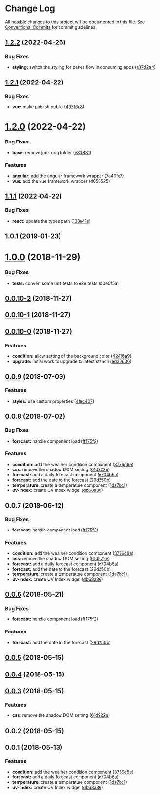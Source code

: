 # Change Log

All notable changes to this project will be documented in this file.
See [Conventional Commits](https://conventionalcommits.org) for commit guidelines.

## [1.2.2](https://github.com/ionic-enterprise/cs-demo-weather-widgets/compare/v1.2.1...v1.2.2) (2022-04-26)

### Bug Fixes

- **styling:** switch the styling for better flow in consuming apps ([e37d2a4](https://github.com/ionic-enterprise/cs-demo-weather-widgets/commit/e37d2a4ebed361247879d1c5900a093c995262c7))

## [1.2.1](https://github.com/ionic-enterprise/cs-demo-weather-widgets/compare/v1.2.0...v1.2.1) (2022-04-22)

### Bug Fixes

- **vue:** make publish public ([49716e8](https://github.com/ionic-enterprise/cs-demo-weather-widgets/commit/49716e859ecfba8bba463184a75f45720ba34e2d))

# [1.2.0](https://github.com/ionic-enterprise/cs-demo-weather-widgets/compare/v1.1.1...v1.2.0) (2022-04-22)

### Bug Fixes

- **base:** remove junk orig folder ([e8ff881](https://github.com/ionic-enterprise/cs-demo-weather-widgets/commit/e8ff88190506928abce23ac8dedd930c5ef52f19))

### Features

- **angular:** add the angular framework wrapper ([7a40fe7](https://github.com/ionic-enterprise/cs-demo-weather-widgets/commit/7a40fe73b84eab1549cef2071ecdc78609b9ded1))
- **vue:** add the vue framework wrapper ([d058525](https://github.com/ionic-enterprise/cs-demo-weather-widgets/commit/d05852507be466dfb4829a183742aecc56d54992))

## [1.1.1](https://github.com/ionic-enterprise/cs-demo-weather-widgets/compare/v1.1.0...v1.1.1) (2022-04-22)

### Bug Fixes

- **react:** update the types path ([133a41e](https://github.com/ionic-enterprise/cs-demo-weather-widgets/commit/133a41eb513a8548bae7d81bbe37574beb1138a5))

<a name="1.0.1"></a>

## 1.0.1 (2019-01-23)

<a name="1.0.0"></a>

# [1.0.0](https://github.com/kensodemann/csdemo-weather-widgets/compare/v0.0.10-2...v1.0.0) (2018-11-29)

### Bug Fixes

- **tests:** convert some unit tests to e2e tests ([d0e0f5a](https://github.com/kensodemann/csdemo-weather-widgets/commit/d0e0f5a))

<a name="0.0.10-2"></a>

## [0.0.10-2](https://github.com/kensodemann/csdemo-weather-widgets/compare/v0.0.10-1...v0.0.10-2) (2018-11-27)

<a name="0.0.10-1"></a>

## [0.0.10-1](https://github.com/kensodemann/csdemo-weather-widgets/compare/v0.0.10-0...v0.0.10-1) (2018-11-27)

<a name="0.0.10-0"></a>

## [0.0.10-0](https://github.com/kensodemann/csdemo-weather-widgets/compare/v0.0.9...v0.0.10-0) (2018-11-27)

### Features

- **condition:** allow setting of the background color ([42416a9](https://github.com/kensodemann/csdemo-weather-widgets/commit/42416a9))
- **upgrade:** initial work to upgrade to latest stencil ([ed30636](https://github.com/kensodemann/csdemo-weather-widgets/commit/ed30636))

<a name="0.0.9"></a>

## [0.0.9](https://github.com/kensodemann/csdemo-weather-widgets/compare/v0.0.8...v0.0.9) (2018-07-09)

### Features

- **styles:** use custom properties ([4fec407](https://github.com/kensodemann/csdemo-weather-widgets/commit/4fec407))

<a name="0.0.8"></a>

## 0.0.8 (2018-07-02)

### Bug Fixes

- **forecast:** handle component load ([ff175f2](https://github.com/kensodemann/csdemo-weather-widgets/commit/ff175f2))

### Features

- **condition:** add the weather condition component ([3736c8e](https://github.com/kensodemann/csdemo-weather-widgets/commit/3736c8e))
- **css:** remove the shadow DOM setting ([61d922e](https://github.com/kensodemann/csdemo-weather-widgets/commit/61d922e))
- **forecast:** add a daily forecast component ([e704b6a](https://github.com/kensodemann/csdemo-weather-widgets/commit/e704b6a))
- **forecast:** add the date to the forecast ([29d250b](https://github.com/kensodemann/csdemo-weather-widgets/commit/29d250b))
- **temperature:** create a temperature component ([1da7bc1](https://github.com/kensodemann/csdemo-weather-widgets/commit/1da7bc1))
- **uv-index:** create UV Index widget ([db68a86](https://github.com/kensodemann/csdemo-weather-widgets/commit/db68a86))

<a name="0.0.7"></a>

## 0.0.7 (2018-06-12)

### Bug Fixes

- **forecast:** handle component load ([ff175f2](https://github.com/kensodemann/csdemo-weather-widgets/commit/ff175f2))

### Features

- **condition:** add the weather condition component ([3736c8e](https://github.com/kensodemann/csdemo-weather-widgets/commit/3736c8e))
- **css:** remove the shadow DOM setting ([61d922e](https://github.com/kensodemann/csdemo-weather-widgets/commit/61d922e))
- **forecast:** add a daily forecast component ([e704b6a](https://github.com/kensodemann/csdemo-weather-widgets/commit/e704b6a))
- **forecast:** add the date to the forecast ([29d250b](https://github.com/kensodemann/csdemo-weather-widgets/commit/29d250b))
- **temperature:** create a temperature component ([1da7bc1](https://github.com/kensodemann/csdemo-weather-widgets/commit/1da7bc1))
- **uv-index:** create UV Index widget ([db68a86](https://github.com/kensodemann/csdemo-weather-widgets/commit/db68a86))

<a name="0.0.6"></a>

## [0.0.6](https://github.com/kensodemann/csdemo-weather-widgets/compare/v0.0.5...v0.0.6) (2018-05-21)

### Bug Fixes

- **forecast:** handle component load ([ff175f2](https://github.com/kensodemann/csdemo-weather-widgets/commit/ff175f2))

### Features

- **forecast:** add the date to the forecast ([29d250b](https://github.com/kensodemann/csdemo-weather-widgets/commit/29d250b))

<a name="0.0.5"></a>

## [0.0.5](https://github.com/kensodemann/csdemo-weather-widgets/compare/v0.0.4...v0.0.5) (2018-05-15)

<a name="0.0.4"></a>

## [0.0.4](https://github.com/kensodemann/csdemo-weather-widgets/compare/v0.0.3...v0.0.4) (2018-05-15)

<a name="0.0.3"></a>

## [0.0.3](https://github.com/kensodemann/csdemo-weather-widgets/compare/v0.0.3-3...v0.0.3) (2018-05-15)

### Features

- **css:** remove the shadow DOM setting ([61d922e](https://github.com/kensodemann/csdemo-weather-widgets/commit/61d922e))

<a name="0.0.2"></a>

## [0.0.2](https://github.com/kensodemann/csdemo-weather-widgets/compare/v0.0.1...v0.0.2) (2018-05-15)

<a name="0.0.1"></a>

## 0.0.1 (2018-05-13)

### Features

- **condition:** add the weather condition component ([3736c8e](https://github.com/kensodemann/csdemo-weather-widgets/commit/3736c8e))
- **forecast:** add a daily forecast component ([e704b6a](https://github.com/kensodemann/csdemo-weather-widgets/commit/e704b6a))
- **temperature:** create a temperature component ([1da7bc1](https://github.com/kensodemann/csdemo-weather-widgets/commit/1da7bc1))
- **uv-index:** create UV Index widget ([db68a86](https://github.com/kensodemann/csdemo-weather-widgets/commit/db68a86))
